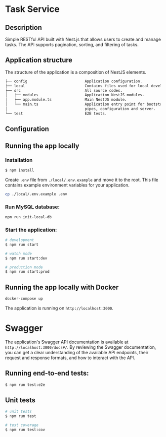 # Task Service

## Description

Simple RESTful API built with Nest.js that allows users to create and manage tasks. The API supports pagination, sorting, and filtering of tasks.

## Application structure

The structure of the application is a composition of NestJS elements.

```txt
├── config                          Application configuration.
├── local                           Contains files used for local development.
├── src                             All source codes.
│   ├── modules                     Application NestJS modules.
│   ├── app.module.ts               Main NestJS module.
│   └── main.ts                     Application entry point for bootstrapping. Bootstrap documentation,
│                                   pipes, configuration and server.
└── test                            E2E tests.
```

## Configuration

## Running the app locally

### Installation

```bash
$ npm install
```

Create `.env` file from `./local/.env.example` and move it to the root.
This file contains example environment variables for your application.

```bash
cp ./local/.env.example .env
```

### Run MySQL database:

```bash
npm run init-local-db
```

### Start the application:

```bash
# development
$ npm run start

# watch mode
$ npm run start:dev

# production mode
$ npm run start:prod
```

## Running the app locally with Docker

```bash
docker-compose up
```

The application is running on `http://localhost:3000`.

# Swagger

The application's Swagger API documentation is available at `http://localhost:3000/docs#/`.
By reviewing the Swagger documentation, you can get a clear understanding of the available API endpoints, their request and response formats, and how to interact with the API.

## Running end-to-end tests:

```bash
$ npm run test:e2e
```

## Unit tests

```bash
# unit tests
$ npm run test

# test coverage
$ npm run test:cov
```

